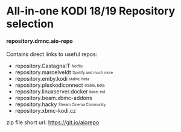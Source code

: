 # All-in-one KODI 18/19 Repository selection
#### repository.dmnc.aio-repo

Contains direct links to useful repos:
* repository.CastagnaIT <sub><sup>Netflix</sup></sub>
* repository.marcelveldt <sub><sup>Spotify and much more</sup></sub>
* repository.emby.kodi <sub><sup>stable, beta</sup></sub>
* repository.plexkodiconnect <sub><sup>stable, beta</sup></sub>
* repository.linuxserver.docker <sub><sup>base, ext</sup></sub>
* repository.beam.xbmc-addons
* repository.hacky <sub><sup>Stream Cinema Community</sup></sub>
* repository.xbmc-kodi.cz

zip file short url: https://git.io/aiorepo
